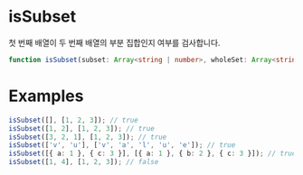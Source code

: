 # isSubset

첫 번째 배열이 두 번째 배열의 부분 집합인지 여부를 검사합니다.

```typescript
function isSubset(subset: Array<string | number>, wholeSet: Array<string | number>): boolean;
```

# Examples

```typescript
isSubset([], [1, 2, 3]); // true
isSubset([1, 2], [1, 2, 3]); // true
isSubset([3, 2, 1], [1, 2, 3]); // true
isSubset(['v', 'u'], ['v', 'a', 'l', 'u', 'e']); // true
isSubset([{ a: 1 }, { c: 3 }], [{ a: 1 }, { b: 2 }, { c: 3 }]); // true
isSubset([1, 4], [1, 2, 3]); // false
```
